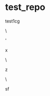 # test_repo
test1cg




















\















'



































x












\




z





\
































sf





















































































